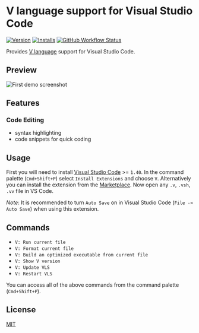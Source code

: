 # V language support for Visual Studio Code

[![Version](https://vsmarketplacebadge.apphb.com/version/vlanguage.vscode-vlang.svg)](https://marketplace.visualstudio.com/items?itemName=vlanguage.vscode-vlang)
[![Installs](https://vsmarketplacebadge.apphb.com/installs/vlanguage.vscode-vlang.svg)](https://marketplace.visualstudio.com/items?itemName=vlanguage.vscode-vlang)
[![GitHub Workflow Status](https://img.shields.io/github/workflow/status/vlang/vscode-vlang/CI)](https://github.com/vlang/vscode-vlang/actions/)

Provides [V language](https://vlang.io) support for Visual Studio Code.

## Preview

![First demo screenshot](./images/demo.png)

## Features

### Code Editing

- syntax highlighting
- code snippets for quick coding

## Usage

First you will need to install [Visual Studio Code][vs-code] >= `1.40`.
In the command palette (`Cmd+Shift+P`) select `Install Extensions` and choose `V`.
Alternatively you can install the extension from the [Marketplace][market-ext-link].
Now open any `.v`, `.vsh`, `.vv` file in VS Code.

_Note_: It is recommended to turn `Auto Save` on
    in Visual Studio Code (`File -> Auto Save`) when using this extension.

## Commands

- `V: Run current file`
- `V: Format current file`
- `V: Build an optimized executable from current file`
- `V: Show V version`
- `V: Update VLS`
- `V: Restart VLS`

You can access all of the above commands from the command palette (`Cmd+Shift+P`).

## License

[MIT](./LICENSE)

<!-- Links -->
[vs-code]: https://code.visualstudio.com/
[market-ext-link]: https://marketplace.visualstudio.com/items?itemName=vlanguage.vscode-vlang
